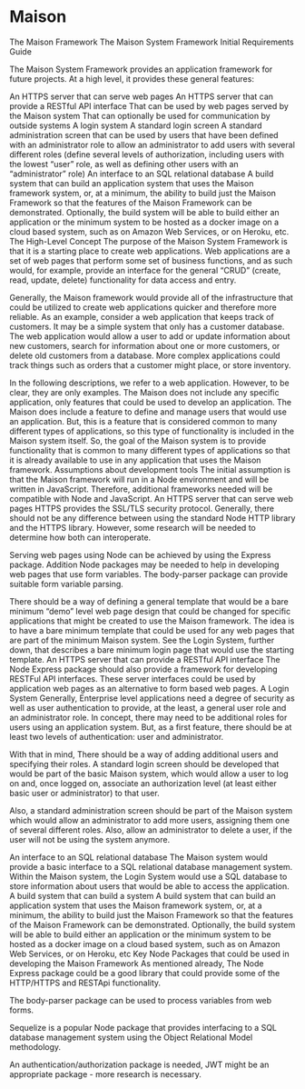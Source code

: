 # Maison
The Maison Framework
The Maison System Framework
Initial Requirements Guide

The Maison System Framework provides an application framework for future projects.  At a high level, it provides these general features:

An HTTPS server that can serve web pages
An HTTPS server that can provide a RESTful API interface 
That can be used by web pages served by the Maison system
That can optionally be used for communication by outside systems
A login system
A standard login screen
A standard administration screen that can be used by users that have been defined with an administrator role to allow an administrator to add users with several different roles (define several levels of authorization, including users with the lowest “user” role, as well as defining other users with an “administrator” role)
An interface to an SQL relational database
A build system that can build an application system that uses the Maison framework system, or, at a minimum, the ability to build just the Maison Framework so that the features of the Maison Framework can be demonstrated. Optionally, the build system will be able to build either an application or the minimum system to be hosted as a docker image on a cloud based system, such as on Amazon Web Services, or on Heroku,  etc.
The High-Level Concept
The purpose of the Maison System Framework is that it is a starting place to create web applications.  Web applications are a set of web pages that perform some set of business functions, and as such would, for example, provide an interface for the general “CRUD” (create, read, update, delete) functionality for data access and entry.

Generally, the Maison framework would provide all of the infrastructure that could be utilized to create web applications quicker and therefore more reliable.  As an example, consider a web  application that keeps track of customers.  It may be a simple system that only has a customer database.  The web application would allow a user to add or update information about new customers, search for information about one or more customers, or delete old customers from a database.  More complex applications could track things such as orders that a customer might place, or store inventory.

In the following descriptions, we refer to a web application.  However, to be clear, they are only examples.  The Maison does not include any specific application, only features that could be used to develop an application.  The Maison does include a feature to define and manage users that would use an application.  But, this is a feature that is considered common to many different types of applications, so this type of functionality is included in the Maison system itself.  So, the goal of the Maison system is to provide functionality that is common to many different types of applications so that it is already available to use in any application that uses the Maison framework.
Assumptions about development tools
The initial assumption is that the Maison framework will run in a Node environment and will be written in JavaScript.  Therefore, additional frameworks needed will be compatible with Node and JavaScript.
An HTTPS server that can serve web pages
HTTPS provides the SSL/TLS security protocol. Generally, there should not be any difference between using the standard Node HTTP library and the HTTPS library.  However, some research will be needed to determine how both can interoperate.

Serving web pages using Node can be achieved by using the Express package.  Addition Node packages may be needed to help in developing web pages that use form variables.  The body-parser package can provide suitable form variable parsing.

There should be a way of defining a general template that would be a bare minimum “demo” level web page design that could be changed for specific applications that might be created to use the Maison framework.  The idea is to have a bare minimum template that could be used for any web pages that are part of the minimum Maison system.  See the Login System, further down, that describes a bare minimum login page that would use the starting template.
An HTTPS server that can provide a RESTful API interface
The Node Express package should also provide a framework for developing RESTFul API interfaces.  These server interfaces could be used by application web pages as an alternative to form based web pages.
A Login System
Generally, Enterprise level applications need a degree of security as well as user authentication to provide, at the least, a general user role and an administrator role.  In concept, there may need to be additional roles for users using an application system.  But, as a first feature, there should be at least two levels of authentication: user and administrator.

With that in mind, There should be a way of adding additional users and specifying their roles. A  standard login screen should be developed that would be part of the basic Maison system, which would allow a user to log on and, once logged on, associate an authorization level (at least either basic user or administrator) to that user. 

Also, a standard administration screen should be part of the Maison system which would allow an administrator to add more users, assigning them one of several different roles.  Also, allow an administrator to delete a user, if the user will not be using the system anymore.

An interface to an SQL relational database
The Maison system would provide a basic interface to a SQL relational database management system.  Within the Maison system, the Login System would use a SQL database to store information about users that would be able to access the application.
A build system that can build a system
A build system that can build an application system that uses the Maison framework system, or, at a minimum, the ability to build just the Maison Framework so that the features of the Maison Framework can be demonstrated. Optionally, the build system will be able to build either an application or the minimum system to be hosted as a docker image on a cloud based system, such as on Amazon Web Services, or on Heroku,  etc
Key Node Packages that could be used in developing the Maison Framework
As mentioned already, The Node Express package could be a good library that could provide some of the HTTP/HTTPS and RESTApi functionality.

The body-parser package can be used to process variables from web forms.

Sequelize is a popular Node package that provides interfacing to a SQL database management system using the Object Relational Model methodology.

An authentication/authorization package is needed,  JWT might be an appropriate package - more research is necessary.


